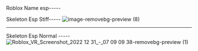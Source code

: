 ##
Roblox Name esp-----



Skeleton Esp Stiff-----
![image-removebg-preview (8)](https://user-images.githubusercontent.com/49299203/210136139-3adc9223-25b7-4b6e-9630-7704157d73d0.png)


---------------------------
Skeleton Esp Normal -----
![Roblox_VR_Screenshot_2022 12 31_-_07 09 09 38-removebg-preview (1)](https://user-images.githubusercontent.com/49299203/210136244-125491bd-a99d-4762-a4a4-975acf95e39e.png)
